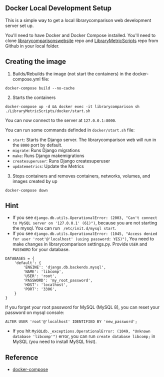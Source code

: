 ## Docker Local Development Setup

This is a simple way to get a local librarycomparison web development server set up.

You'll need to have Docker and Docker Compose installed.
You'll need to clone [librarycomparisonswebsite](https://github.com/ualberta-smr/librarycomparisonswebsite) repo and [LibraryMetricScripts](https://github.com/ualberta-smr/LibraryMetricScripts) repo from Github in your local folder.

## Creating the image

1. Builds/Rebuilds the image (not start the containers) in the docker-compose.yml file:

```
docker-compose build --no-cache
```

2. Starts the containers

```
docker-compose up -d && docker exec -it librarycomparison sh ./LibraryMetricScripts/docker/start.sh
```

You can now connect to the server at `127.0.0.1:8000`.

You can run some commands definded in `docker/start.sh` file:
-   `start`: Starts the Django server. The librarycomparison web will run in the `8000` port by default. 
-   `migrate`: Runs Django migrations
-   `make`: Runs Django makemigrations
-   `createsuperuser`: Runs Django createsuperuser
-   `updatemetrics`: Update the Metrics

3. Stops containers and removes containers, networks, volumes, and images created by up

```
docker-compose down
```

## Hint
* If you see `django.db.utils.OperationalError: (2003, "Can't connect to MySQL server on '127.0.0.1' (61)")`, because you are not starting the mysql.  You can run ` /etc/init.d/mysql start`.
* If you see `django.db.utils.OperationalError: (1045, "Access denied for user 'root'@'localhost' (using password: YES)")`, You need to make changes in librarycomparison settings.py. Provide `USER` and `PASSWORD` for your database.
```
DATABASES = {
    'default': {
        'ENGINE': 'django.db.backends.mysql',
        'NAME': 'libcomp',
        'USER': 'root',
        'PASSWORD': 'my_root_password',
        'HOST': 'localhost',
        'PORT': '3306',
    }
}
```
If you forget your root password for MySQL (MySQL 8), you can reset your password on mysql console:
```
ALTER USER 'root'@'localhost' IDENTIFIED BY 'new_password';
```
* If you hit `MySQLdb._exceptions.OperationalError: (1049, "Unknown database 'libcomp'")` error, you can run `create database libcomp;` in MySQL (you need to install MySQL frist).


## Reference
* [docker-compose](https://docs.docker.com/compose/reference/overview/)
